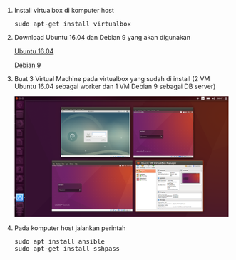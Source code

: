 
1. Install virtualbox di komputer host
    
    <pre>sudo apt-get install virtualbox</pre>
    
2. Download Ubuntu 16.04 dan Debian 9 yang akan digunakan

   [Ubuntu 16.04](http://releases.ubuntu.com/16.04/)
   
   [Debian 9](https://cdimage.debian.org/debian-cd/current/amd64/iso-cd/)
   
3. Buat 3 Virtual Machine pada virtualbox yang sudah di install (2 VM Ubuntu 16.04 sebagai worker dan 1 VM Debian 9 sebagai DB server)

    <img src="https://github.com/rahajengdwi/CLoud2018/blob/master/Ansible/img/vm.png">
    
4. Pada komputer host jalankan perintah

    <pre>sudo apt install ansible
   sudo apt-get install sshpass</pre>
